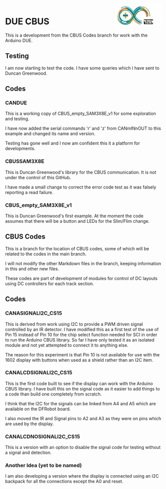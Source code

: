  <img align="right" src="arduino_cbus_logo.png"  width="150" height="75">

# DUE CBUS

This is a development from the CBUS Codes branch for work with the Arduino DUE.

## Testing

I am now starting to test the code. I have some queries which I have sent to Duncan Greenwood.

## Codes

### CANDUE

This is a working copy of CBUS_empty_SAM3X8E_v1 for some exploration and testing.

I have now added the serial commands 'r' and 'z' from CANmINnOUT to this example and changed its name and version.

Testing has gone well and I now am confident this it a platform for developments.

### CBUSSAM3X8E

This is Duncan Greenwood's library for the CBUS communication. It is not under the control of this GitHub.

I have made a small change to correct the error code test as it was falsely reporting a read failure.

### CBUS_empty_SAM3X8E_v1

This is Duncan Greenwood's first example. At the moment the code assumes that there will be a button and LEDs for the Slim/Flim change.

## CBUS Codes

This is a branch for the location of CBUS codes, some of which will be related to the codes in the main branch.

I will not modify the other Markdown files in the branch, keeping information in this and other new files.

These codes are part of development of modules for control of DC layouts using DC controllers for each track section.

## Codes

### CANASIGNALI2C_CS15

This is derived from work using I2C to provide a PWM driven signal controlled by an IR detector. I have modified this as a first test of the use of Pin 15 instead of Pin 10 for the chip select function needed for SCI in order to run the Arduino CBUS library. So far I have only tested it as an isolated module and not yet attempted to connect it to anything else.

The reason for this experiment is that Pin 10 is not available for use with the 1602 display with buttons when used as a shield rather than an I2C item.

### CANALCDSIGNALI2C_CS15

This is the first code built to see if the display can work with the Arduino CBUS library. I have built this on the signal code as it easier to add things to a code than build one completely from scratch.

I think that the I2C for the signals can be linked from A4 and A5 which are available on the DFRobot board.

I also moved the IR and Signal pins to A2 and A3 as they were on pins which are used by the display.

### CANALCDNOSIGNALI2C_CS15

This is a version with an option to disable the signal code for testing without a signal and detection.

### Another Idea (yet to be named)

I am also developing a version where the display is connected using an I2C backpack for all the connections except the A0 and reset.

